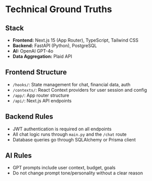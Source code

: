 # Technical Ground Truths

## Stack
- **Frontend:** Next.js 15 (App Router), TypeScript, Tailwind CSS
- **Backend:** FastAPI (Python), PostgreSQL
- **AI:** OpenAI GPT-4o
- **Data Aggregation:** Plaid API

## Frontend Structure
- `/hooks/`: State management for chat, financial data, auth
- `/contexts/`: React Context providers for user session and config
- `/app/`: App router structure
- `/api/`: Next.js API endpoints

## Backend Rules
- JWT authentication is required on all endpoints
- All chat logic runs through `main.py` and the `/chat` route
- Database queries go through SQLAlchemy or Prisma client

## AI Rules
- GPT prompts include user context, budget, goals
- Do not change prompt tone/personality without a clear reason
